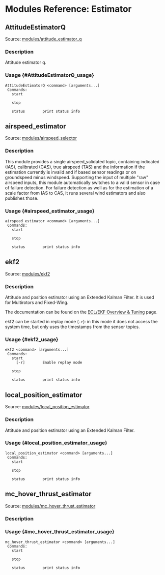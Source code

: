 # Modules Reference: Estimator

## AttitudeEstimatorQ
Source: [modules/attitude_estimator_q](https://github.com/PX4/PX4-Autopilot/tree/master/src/modules/attitude_estimator_q)


### Description
Attitude estimator q.


### Usage {#AttitudeEstimatorQ_usage}
```
AttitudeEstimatorQ <command> [arguments...]
 Commands:
   start

   stop

   status        print status info
```
## airspeed_estimator
Source: [modules/airspeed_selector](https://github.com/PX4/PX4-Autopilot/tree/master/src/modules/airspeed_selector)


### Description
This module provides a single airspeed_validated topic, containing indicated (IAS),
calibrated (CAS), true airspeed (TAS) and the information if the estimation currently
is invalid and if based sensor readings or on groundspeed minus windspeed.
Supporting the input of multiple "raw" airspeed inputs, this module automatically switches
to a valid sensor in case of failure detection. For failure detection as well as for
the estimation of a scale factor from IAS to CAS, it runs several wind estimators
and also publishes those.


### Usage {#airspeed_estimator_usage}
```
airspeed_estimator <command> [arguments...]
 Commands:
   start

   stop

   status        print status info
```
## ekf2
Source: [modules/ekf2](https://github.com/PX4/PX4-Autopilot/tree/master/src/modules/ekf2)


### Description
Attitude and position estimator using an Extended Kalman Filter. It is used for Multirotors and Fixed-Wing.

The documentation can be found on the [ECL/EKF Overview & Tuning](https://docs.px4.io/master/en/advanced_config/tuning_the_ecl_ekf.html) page.

ekf2 can be started in replay mode (`-r`): in this mode it does not access the system time, but only uses the
timestamps from the sensor topics.


### Usage {#ekf2_usage}
```
ekf2 <command> [arguments...]
 Commands:
   start
     [-r]        Enable replay mode

   stop

   status        print status info
```
## local_position_estimator
Source: [modules/local_position_estimator](https://github.com/PX4/PX4-Autopilot/tree/master/src/modules/local_position_estimator)


### Description
Attitude and position estimator using an Extended Kalman Filter.


### Usage {#local_position_estimator_usage}
```
local_position_estimator <command> [arguments...]
 Commands:
   start

   stop

   status        print status info
```
## mc_hover_thrust_estimator
Source: [modules/mc_hover_thrust_estimator](https://github.com/PX4/PX4-Autopilot/tree/master/src/modules/mc_hover_thrust_estimator)


### Description


### Usage {#mc_hover_thrust_estimator_usage}
```
mc_hover_thrust_estimator <command> [arguments...]
 Commands:
   start

   stop

   status        print status info
```
